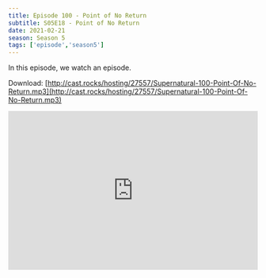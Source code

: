 ```yaml
---
title: Episode 100 - Point of No Return
subtitle: S05E18 - Point of No Return
date: 2021-02-21
season: Season 5
tags: ['episode','season5']
---
```


In this episode, we watch an episode.

Download: [http://cast.rocks/hosting/27557/Supernatural-100-Point-Of-No-Return.mp3](http://cast.rocks/hosting/27557/Supernatural-100-Point-Of-No-Return.mp3)


<iframe src="https://cast.rocks/player/27557/Supernatural-100-Point-of-No-Return.mp3?episodeTitle=Episode%20100%20-%20The%20Point%20of%20No%20Return&podcastTitle=Couple%20of%20Idjits&episodeDate=February%2021st%2C%202021&imageURL=https%3A%2F%2Fcast.rocks%2Fhosting%2F27557%2Ffeeds%2FCAURZ.jpg" style="border: none; min-height: 265px; max-height: 320px; max-width: 558px; min-width: 270px; width: 100%; height: 100%;" scrollbars="no"></iframe>


